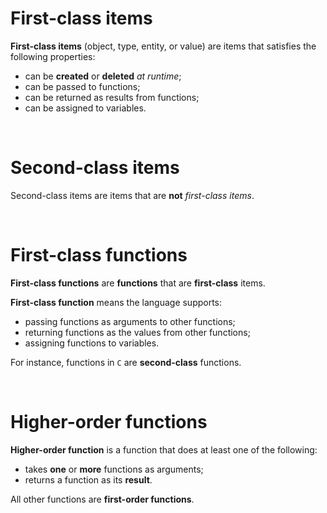 # First-class items
**First-class items** (object, type, entity, or value) are items that satisfies the following properties:
- can be **created** or **deleted** *at runtime*;
- can be passed to functions;
- can be returned as results from functions;
- can be assigned to variables.

<br>

# Second-class items
Second-class items are items that are **not** *first-class items*.

<br>

# First-class functions
**First-class functions** are **functions** that are **first-class** items. 

**First-class function** means the language supports:
- passing functions as arguments to other functions;
- returning functions as the values from other functions;
- assigning functions to variables.

For instance, functions in `C` are **second-class** functions.

<br>

# Higher-order functions
**Higher-order function** is a function that does at least one of the following:
- takes **one** or **more** functions as arguments;
- returns a function as its **result**.

All other functions are **first-order functions**.
